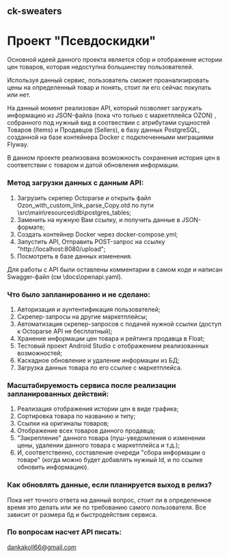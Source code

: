 ## ck-sweaters
# Проект "Псевдоскидки"

Основной идеей данного проекта является сбор и отображение истории цен товаров, которая недоступна большинству пользователей. 

Используя данный сервис, 
пользователь сможет проанализировать цены на определенный товар и понять, стоит ли его сейчас покупать или нет.

На данный момент реализован API, который позволяет загружать информацию из JSON-файла (пока что только с маркетплейса OZON) , собранного под нужный вид в соотвествии с атрибутами
сущностей Товаров (Items) и Продавцов (Sellers),
в базу данных
PostgreSQL, созданной на базе контейнера Docker c подключенными
миграциями Flyway.

В данном проекте реализована возможность сохранения история цен в соответствии с товаром и датой обновления информации. 

### Метод загрузки данных с данным API:
 1. Загрузить скрепер Octoparse и открыть файл Ozon_with_custom_link_parse_Copy.otd по пути \src\main\resources\db\postgres_tables;  
 2. Заменить на нужную Вам ссылку, и получить данные в JSON-формате;
 3. Создать контейнер Docker через docker-compose.yml;
 4. Запустить API, Отправить POST-запрос на ссылку "http://localhost:8080/upload";
 5. Посмотреть в базе данных изменения.

Для работы с API были оставлены комментарии в самом коде и написан 
Swagger-файл (см \docs\openapi.yaml).

### Что было запланированно и не сделано:

1. Авторизация и аунтентификация пользователей;
2. Скрепер-запросы на другие маркетплейсы;
3. Автоматизация скрепер-запросов с подачей нужной ссылки (доступ к Octoparse API не бесплатный);
4. Хранение информации цен товара и рейтинга продавца в Float;
5. Тестовый проект Android Studio с отображением реализованных возможностей;
6. Каскадное обновление и удаление информации из БД;
7. Загрузка данных товара по его ссылке с маркетплейса.


### Масштабируемость сервиса после реализации запланированных действий:
1. Реализация отображения истории цен в виде графика;
2. Сортировка товара по названию и типу;
3. Ссылки на оригиналы товаров;
4. Отображение всех товаров данного продавца;
5. "Закрепление" данного товара (пуш-уведомления о изменении цены, удалении данного товара с маркетплейса и т.д.);
6. И, соответственно, составление очереди "сбора информации о товаре" (когда можно будет добавлять нужный Id, и по ссылке обновить информацию).


### Как обновлять данные, если планируется выход в релиз?
Пока нет точного ответа на данный вопрос, стоит ли в определенное время это делать или же по требованию самого пользователя.
Все зависит от размера бд и быстродействия сервиса.

### По вопросам насчет API писать:
dankakoll66@gmail.com